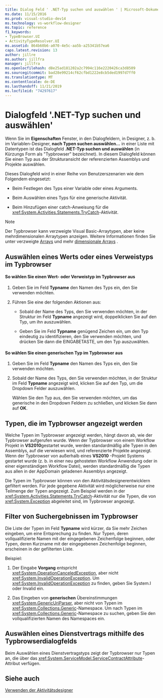 ```yaml
---
title: Dialog Feld ' .NET-Typ suchen und auswählen ' | Microsoft-Dokumentation
ms.date: 11/15/2016
ms.prod: visual-studio-dev14
ms.technology: vs-workflow-designer
ms.topic: reference
f1_keywords:
- TypeBrowser.UI
- ActivityTypeResolver.UI
ms.assetid: 864b60b6-a070-4e5c-aa5b-a25341b57ea6
caps.latest.revision: 13
author: jillre
ms.author: jillfra
manager: jillfra
ms.openlocfilehash: d8e25ad181202a2c7994c116e2220426ca3d8509
ms.sourcegitcommit: bad28e99214cf62cfbd1222e8cb5ded1997d7ff0
ms.translationtype: MT
ms.contentlocale: de-DE
ms.lasthandoff: 11/21/2019
ms.locfileid: "74297617"
---
```

# <a name="browse-and-select-a-net-type-dialog-box"></a>Dialogfeld '.NET-Typ suchen und auswählen'
Wenn Sie im **Eigenschaften** Fenster, in den Dialogfeldern, in Designer, z. b. im Variablen-Designer, **nach Typen suchen auswählen...** in einer Liste mit Datentypen ist das Dialogfeld **.NET-Typ suchen und auswählen** (in Kürzungs Form als "Typbrowser" bezeichnet). In diesem Dialogfeld können Sie einen Typ aus der Strukturansicht der referenzierten Assemblys und Projekte auswählen.

 Dieses Dialogfeld wird in einer Reihe von Benutzerszenarien wie dem Folgendem eingesetzt:

- Beim Festlegen des Typs einer Variable oder eines Arguments.

- Beim Auswählen eines Typs für eine generische Aktivität.

- Beim Hinzufügen einer catch-Anweisung für die <xref:System.Activities.Statements.TryCatch>-Aktivität.

> [!NOTE]
> Der Typbrowser kann verzweigte Visual Basic-Arraytypen, aber keine mehrdimensionalen Arraytypen anzeigen. Weitere Informationen finden Sie unter verzweigte [Arrays](https://go.microsoft.com/fwlink/?LinkId=195226) und mehr [dimensionale Arrays](https://go.microsoft.com/fwlink/?LinkId=195227) .

## <a name="selecting-a-value-or-reference-type-from-the-type-browser"></a>Auswählen eines Werts oder eines Verweistyps im Typbrowser

#### <a name="to-select-a-value-or-reference-type-from-the-type-browser"></a>So wählen Sie einen Wert- oder Verweistyp im Typbrowser aus

1. Geben Sie im Feld **Typname** den Namen des Typs ein, den Sie verwenden möchten.

2. Führen Sie eine der folgenden Aktionen aus:

    - Sobald der Name des Typs, den Sie verwenden möchten, in der Struktur im Feld **Typname** angezeigt wird, doppelklicken Sie auf den Typ, um ihn auszuwählen.

    - Geben Sie im Feld **Typname** genügend Zeichen ein, um den Typ eindeutig zu identifizieren, den Sie verwenden möchten, und drücken Sie dann die EINGABETASTE, um den Typ auszuwählen.

#### <a name="to-select-a-generic-type-from-the-type-browser"></a>So wählen Sie einen generischen Typ im Typbrowser aus

1. Geben Sie im Feld **Typname** den Namen des Typs ein, den Sie verwenden möchten.

2. Sobald der Name des Typs, den Sie verwenden möchten, in der Struktur im Feld **Typname** angezeigt wird, klicken Sie auf den Typ, um die Dropdown Felder auszuwählen.

     Wählen Sie den Typ aus, den Sie verwenden möchten, um das generische in den Dropdown Feldern zu schließen, und klicken Sie dann auf **OK**.

## <a name="types-displayed-in-the-type-browser"></a>Typen, die im Typbrowser angezeigt werden
 Welche Typen im Typbrowser angezeigt werden, hängt davon ab, wie der Typbrowser aufgerufen wurde. Wenn der Typbrowser von einem Workflow Projekt in **VS2010**gestartet wurde, werden standardmäßig alle Typen in den Assemblys, auf die verwiesen wird, und referenzierte Projekte angezeigt. Wenn der Typbrowser von außerhalb eines **VS2010** -Projekt Systems gestartet wurde (z. b. in einer neu gehosteten Workflow Anwendung oder in einer eigenständigen Workflow Datei), werden standardmäßig die Typen aus allen in der AppDomain geladenen Assemblys angezeigt.

 Die Typen im Typbrowser können von den Aktivitätsdesignerentwicklern gefiltert werden. Für jede gegebene Aktivität wird möglicherweise nur eine Teilmenge der Typen angezeigt. Zum Beispiel werden in der <xref:System.Activities.Statements.TryCatch>-Aktivität nur die Typen, die von <xref:System.Exception> abgeleitet sind, im Typbrowser angezeigt.

## <a name="filtering-search-results-in-the-type-browser"></a>Filter von Suchergebnissen im Typbrowser
 Die Liste der Typen im Feld **Typname** wird kürzer, da Sie mehr Zeichen eingeben, um eine Entsprechung zu finden. Nur Typen, deren vollqualifizierte Namen mit der eingegebenen Zeichenfolge beginnen, oder Typen, deren Kurzname mit der eingegebenen Zeichenfolge beginnen, erscheinen in der gefilterten Liste.

 Beispiel:

1. Der Eingabe **Vorgang** entspricht <xref:System.OperationCanceledException>, aber nicht <xref:System.InvalidOperationException>. Um <xref:System.InvalidOperationException> zu finden, geben Sie System.I oder Invalid ein.

2. Das Eingeben von **generischen** Übereinstimmungen <xref:System.GenericUriParser>, aber nicht von Typen im <xref:System.Collections.Generic>-Namespace. Um nach Typen im <xref:System.Collections.Generic>-Namespace zu suchen, geben Sie den vollqualifizierten Namen des Namespaces ein.

## <a name="selecting-a-service-contract-using-the-type-browser-dialog"></a>Auswählen eines Dienstvertrags mithilfe des Typbrowserdialogfelds
 Beim Auswählen eines Dienstvertragstyps zeigt der Typbrowser nur Typen an, die über das <xref:System.ServiceModel.ServiceContractAttribute>-Attribut verfügen.

## <a name="see-also"></a>Siehe auch
 [Verwenden der Aktivitätsdesigner](../workflow-designer/using-the-activity-designers.md)